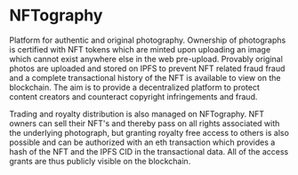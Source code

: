 # NFTography
Platform for authentic and original photography. Ownership of photographs is certified with NFT tokens which are minted upon uploading an image which cannot exist anywhere else in the web pre-upload. Provably original photos are uploaded and stored on IPFS to prevent NFT related fraud fraud and a complete transactional history of the NFT is available to view on the blockchain. The aim is to provide a decentralized platform to protect content creators and counteract copyright infringements and fraud. 

Trading and royalty distribution is also managed on NFTography. NFT owners can sell their NFT's and thereby pass on all rights associated with the underlying photograph, but granting royalty free access to others is also possible and can be authorized with an eth transaction which provides a hash of the NFT and the IPFS CID in the transactional data. All of the access grants are thus publicly visible on the blockchain.
